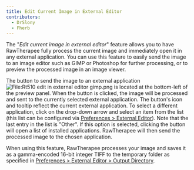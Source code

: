 ```yaml
---
title: Edit Current Image in External Editor
contributors:
  - DrSlony
  - Fherb
---
```


The "*Edit current image in external editor*" feature allows you to have
RawTherapee fully process the current image and immediately open it in
any external application. You can use this feature to easily send the
image to an image editor such as GIMP or Photoshop for further
processing, or to preview the processed image in an image viewer.

The button to send the image to an external application ![<File:Rt510>
edit in external editor
gimp.png](Rt510_edit_in_external_editor_gimp.png "File:Rt510 edit in external editor gimp.png")
is located at the bottom-left of the preview panel. When the button is
clicked, the image will be processed and sent to the currently selected
external application. The button's icon and tooltip reflect the current
external application. To select a different application, click on the
drop-down arrow and select an item from the list (this list can be
configured via [Preferences \> External
Editor](Preferences#External_Editor.md)). Note that the last
entry in the list is "Other". If this option is selected, clicking the
button will open a list of installed applications. RawTherapee will then
send the processed image to the chosen application.

When using this feature, RawTherapee processes your image and saves it
as a gamma-encoded 16-bit integer TIFF to the temporary folder as
specified in [Preferences \> External Editor \> Output
Directory](Preferences#External_Editor.md).
